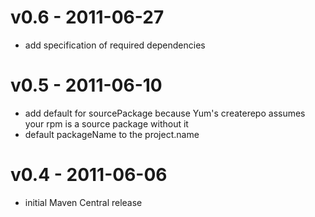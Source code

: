 v0.6 - 2011-06-27
=================
  * add specification of required dependencies

v0.5 - 2011-06-10
=================
  * add default for sourcePackage because Yum's createrepo assumes your rpm is a source package without it
  * default packageName to the project.name

v0.4 - 2011-06-06
=================
  * initial Maven Central release
